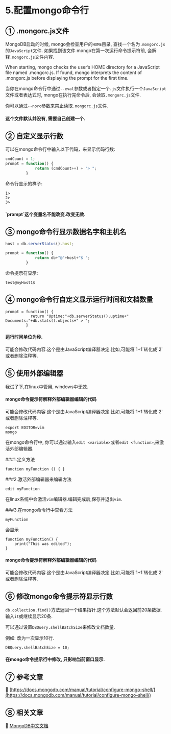 5.配置mongo命令行
===

① .mongorc.js文件
---

MongoDB启动的时候, mongo会检查用户的`HOME`目录, 查找一个名为`.mongorc.js`的`JavaScript`文件. 如果找到该文件
mongo在第一次运行命令提示符前, 会解释`.mongorc.js`文件内容.

When starting, mongo checks the user’s HOME directory for a JavaScript file named .mongorc.js. If found, mongo interprets the content of .mongorc.js before displaying the prompt for the first time. 


当你在mongo命令行中通过`--eval`参数或者指定一个`.js`文件执行一个`JavaScript`文件或者表达式时, mongo在执行完命令后, 会读取`.mongorc.js`文件.

你可以通过`--norc`参数来禁止读取`.mongorc.js`文件.

<div class="bs-callout bs-callout-success">
    <h4>这个文件默认并没有, 需要自己创建一个.</h4>
</div>

② 自定义显示行数
---

可以在mongo命令行中输入以下代码，来显示代码行数:

```javascript
cmdCount = 1;
prompt = function() {
             return (cmdCount++) + "> ";
         }
```

命令行显示的样子:
```
1>
2>
3>
```

<div class="bs-callout bs-callout-success">
    <h4>`prompt`这个变量名不能改变.改变无效.</h4>
</div>

③ mongo命令行显示数据名字和主机名
---

```javascript
host = db.serverStatus().host;

prompt = function() {
             return db+"@"+host+"$ ";
         }
```

命令提示符显示:
```
test@myHost1$
```

④ mongo命令行自定义显示运行时间和文档数量
---

```
prompt = function() {
           return "Uptime:"+db.serverStatus().uptime+" Documents:"+db.stats().objects+" > ";
         }
```

<div class="bs-callout bs-callout-info">
    <h4>运行时间单位为秒.</h4>
	可能会修改代码内容.这个是由JavaScript编译器决定.比如,可能将`1+1`转化成`2`或者删除注释等.
</div>

⑤ 使用外部编辑器
---

我试了下,在linux中管用, windows中无效.

<div class="bs-callout bs-callout-danger">
    <h4>mongo命令提示符解释外部编辑器编辑的代码</h4>
	可能会修改代码内容.这个是由JavaScript编译器决定.比如,可能将`1+1`转化成`2`或者删除注释等.
</div>

```
export EDITOR=vim
mongo
```

在mongo命令行中, 你可以通过输入`edit <variable>`或者`edit <function>`,来激活外部编辑器.

###1.定义方法
```
function myFunction () { }
```

###2.激活外部编辑器来编辑方法
```
edit myFunction
```
在linux系统中会激活`vim`编辑器.编辑完成后,保存并退出`vim`.

###3.在mongo命令行中查看方法
```
myFunction
```
会显示
```
function myFunction() {
    print("This was edited");
}
```
<div class="bs-callout bs-callout-danger">
    <h4>mongo命令提示符解释外部编辑器编辑的代码</h4>
	可能会修改代码内容.这个是由JavaScript编译器决定.比如,可能将`1+1`转化成`2`或者删除注释等.
</div>

⑥ 修改mongo命令提示符显示行数
---

`db.collection.find()`方法返回一个结果指针.这个方法默认会返回前20条数据.输入`it`或继续显示20条.

可以通过设置`DBQuery.shellBatchSize`来修改文档数量.

例如: 改为一次显示10行.
```
DBQuery.shellBatchSize = 10;
```

<div class="bs-callout bs-callout-danger">
    <h4>在mongo命令提示行中修改, 只影响当前窗口显示.</h4>
</div>

⑦ 参考文章
---

📖 [https://docs.mongodb.com/manual/tutorial/configure-mongo-shell/](https://docs.mongodb.com/manual/tutorial/configure-mongo-shell/)


⑧ 相关文章
---

📖 [MongoDB中文文档](http://localhost/article/mongodb/index.html)